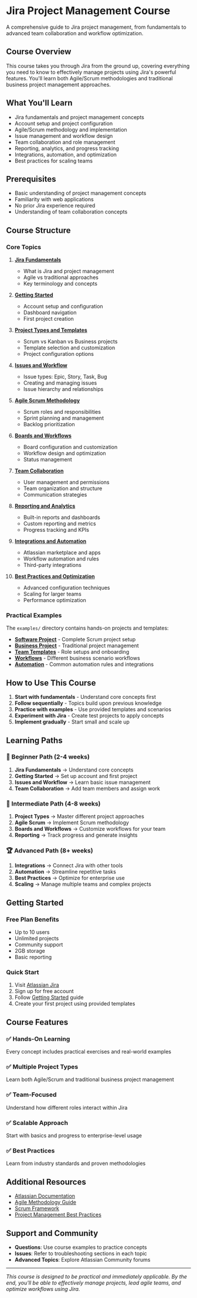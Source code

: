 # Jira Project Management Course

A comprehensive guide to Jira project management, from fundamentals to advanced team collaboration and workflow optimization.

## Course Overview

This course takes you through Jira from the ground up, covering everything you need to know to effectively manage projects using Jira's powerful features. You'll learn both Agile/Scrum methodologies and traditional business project management approaches.

## What You'll Learn

- Jira fundamentals and project management concepts
- Account setup and project configuration
- Agile/Scrum methodology and implementation
- Issue management and workflow design
- Team collaboration and role management
- Reporting, analytics, and progress tracking
- Integrations, automation, and optimization
- Best practices for scaling teams

## Prerequisites

- Basic understanding of project management concepts
- Familiarity with web applications
- No prior Jira experience required
- Understanding of team collaboration concepts

## Course Structure

### Core Topics

1. **[Jira Fundamentals](./01-jira-fundamentals.md)**
   - What is Jira and project management
   - Agile vs traditional approaches
   - Key terminology and concepts

2. **[Getting Started](./02-getting-started.md)**
   - Account setup and configuration
   - Dashboard navigation
   - First project creation

3. **[Project Types and Templates](./03-project-types-templates.md)**
   - Scrum vs Kanban vs Business projects
   - Template selection and customization
   - Project configuration options

4. **[Issues and Workflow](./04-issues-workflow.md)**
   - Issue types: Epic, Story, Task, Bug
   - Creating and managing issues
   - Issue hierarchy and relationships

5. **[Agile Scrum Methodology](./05-agile-scrum-methodology.md)**
   - Scrum roles and responsibilities
   - Sprint planning and management
   - Backlog prioritization

6. **[Boards and Workflows](./06-boards-workflows.md)**
   - Board configuration and customization
   - Workflow design and optimization
   - Status management

7. **[Team Collaboration](./07-team-collaboration.md)**
   - User management and permissions
   - Team organization and structure
   - Communication strategies

8. **[Reporting and Analytics](./08-reporting-analytics.md)**
   - Built-in reports and dashboards
   - Custom reporting and metrics
   - Progress tracking and KPIs

9. **[Integrations and Automation](./09-integrations-automation.md)**
   - Atlassian marketplace and apps
   - Workflow automation and rules
   - Third-party integrations

10. **[Best Practices and Optimization](./10-best-practices-optimization.md)**
    - Advanced configuration techniques
    - Scaling for larger teams
    - Performance optimization

### Practical Examples

The `examples/` directory contains hands-on projects and templates:

- **[Software Project](./examples/software-project/)** - Complete Scrum project setup
- **[Business Project](./examples/business-project/)** - Traditional project management
- **[Team Templates](./examples/team-templates/)** - Role setups and onboarding
- **[Workflows](./examples/workflows/)** - Different business scenario workflows
- **[Automation](./examples/automation/)** - Common automation rules and integrations

## How to Use This Course

1. **Start with fundamentals** - Understand core concepts first
2. **Follow sequentially** - Topics build upon previous knowledge
3. **Practice with examples** - Use provided templates and scenarios
4. **Experiment with Jira** - Create test projects to apply concepts
5. **Implement gradually** - Start small and scale up

## Learning Paths

### 🌟 Beginner Path (2-4 weeks)
1. **Jira Fundamentals** → Understand core concepts
2. **Getting Started** → Set up account and first project
3. **Issues and Workflow** → Learn basic issue management
4. **Team Collaboration** → Add team members and assign work

### 🚀 Intermediate Path (4-8 weeks)
1. **Project Types** → Master different project approaches
2. **Agile Scrum** → Implement Scrum methodology
3. **Boards and Workflows** → Customize workflows for your team
4. **Reporting** → Track progress and generate insights

### 🏆 Advanced Path (8+ weeks)
1. **Integrations** → Connect Jira with other tools
2. **Automation** → Streamline repetitive tasks
3. **Best Practices** → Optimize for enterprise use
4. **Scaling** → Manage multiple teams and complex projects

## Getting Started

### Free Plan Benefits
- Up to 10 users
- Unlimited projects
- Community support
- 2GB storage
- Basic reporting

### Quick Start
1. Visit [Atlassian Jira](https://www.atlassian.com/software/jira)
2. Sign up for free account
3. Follow [Getting Started](./02-getting-started.md) guide
4. Create your first project using provided templates

## Course Features

### ✅ Hands-On Learning
Every concept includes practical exercises and real-world examples

### ✅ Multiple Project Types
Learn both Agile/Scrum and traditional business project management

### ✅ Team-Focused
Understand how different roles interact within Jira

### ✅ Scalable Approach
Start with basics and progress to enterprise-level usage

### ✅ Best Practices
Learn from industry standards and proven methodologies

## Additional Resources

- [Atlassian Documentation](https://support.atlassian.com/jira/)
- [Agile Methodology Guide](https://www.atlassian.com/agile)
- [Scrum Framework](https://www.scrum.org/)
- [Project Management Best Practices](https://www.pmi.org/)

## Support and Community

- **Questions**: Use course examples to practice concepts
- **Issues**: Refer to troubleshooting sections in each topic
- **Advanced Topics**: Explore Atlassian Community forums

---

*This course is designed to be practical and immediately applicable. By the end, you'll be able to effectively manage projects, lead agile teams, and optimize workflows using Jira.*
